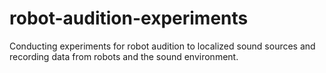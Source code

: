 # robot-audition-experiments
Conducting experiments for robot audition to localized sound sources and recording data from robots and the sound environment.
